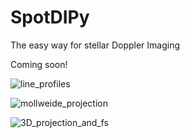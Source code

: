 # SpotDIPy
The easy way for stellar Doppler Imaging

Coming soon!


![line_profiles](https://github.com/EnginBahar/SpotDIPy/assets/122885382/494a6cab-acb8-4632-bce6-929c29c4c96f)


![mollweide_projection](https://github.com/EnginBahar/SpotDIPy/assets/122885382/72233aa6-83a0-44e9-be87-bb7f85d5ccc4)


![3D_projection_and_fs](https://github.com/EnginBahar/SpotDIPy/assets/122885382/ab77c6cb-a977-4afa-9153-cc78bff883ef)

